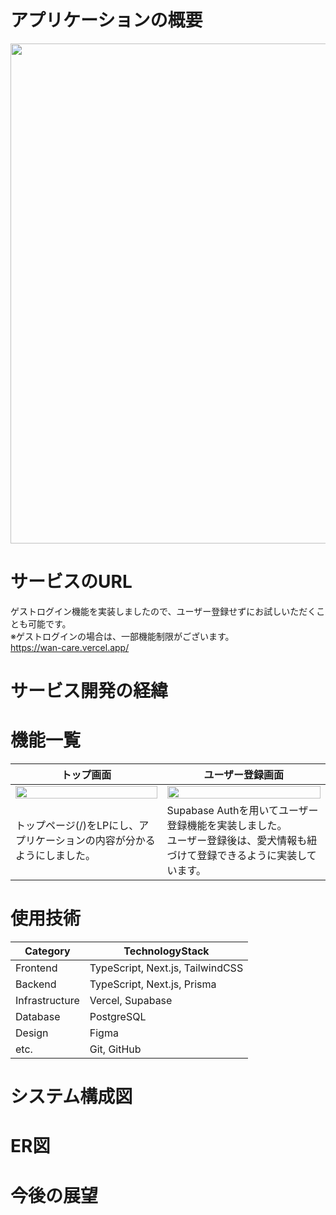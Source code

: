 # アプリケーションの概要
<img src="https://github.com/user-attachments/assets/def2c232-2bde-4813-b0d0-22b7b4b24899" width="800">

# サービスのURL
ゲストログイン機能を実装しましたので、ユーザー登録せずにお試しいただくことも可能です。<br>
※ゲストログインの場合は、一部機能制限がございます。<br>
https://wan-care.vercel.app/

# サービス開発の経緯


# 機能一覧
| トップ画面 | ユーザー登録画面 |
| --- | --- |
|<img src="https://github.com/user-attachments/assets/e9a0d199-9ca9-482d-8b32-62d94c8b02cf"  width="100%"/> |<img src="https://github.com/user-attachments/assets/e9a0d199-9ca9-482d-8b32-62d94c8b02cf"  width="100%"/> |<img src="https://github.com/user-attachments/assets/5f6a4472-6dfd-43c7-8158-fe0481aeba85"  width="50%"/><img src="https://github.com/user-attachments/assets/1727c787-5203-40b3-92b8-923486cef4ec"  width="50%"/> |
| トップページ(/)をLPにし、アプリケーションの内容が分かるようにしました。| Supabase Authを用いてユーザー登録機能を実装しました。<br>ユーザー登録後は、愛犬情報も紐づけて登録できるように実装しています。 |



# 使用技術
| Category | TechnologyStack | 
| --- | --- | 
| Frontend | TypeScript, Next.js, TailwindCSS |
| Backend | TypeScript, Next.js, Prisma |
| Infrastructure | Vercel, Supabase |
| Database | PostgreSQL | 
| Design | Figma |
| etc. | Git, GitHub |

# システム構成図

# ER図

# 今後の展望


